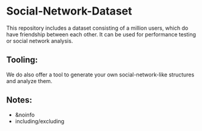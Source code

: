 # Social-Network-Dataset
This repository includes a dataset consisting of a million users, which do have friendship between each other. It can be used for performance testing or social network analysis.

## Tooling:

We do also offer a tool to generate your own social-network-like structures and analyze them.

## Notes:

- &noinfo
- including/excluding
